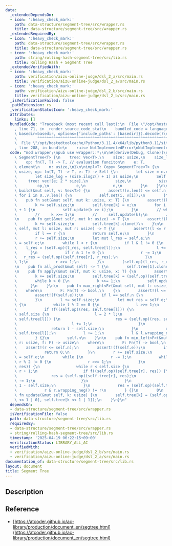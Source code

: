 ```yaml
---
data:
  _extendedDependsOn:
  - icon: ':heavy_check_mark:'
    path: data-structure/segment-tree/src/wrapper.rs
    title: data-structure/segment-tree/src/wrapper.rs
  _extendedRequiredBy:
  - icon: ':heavy_check_mark:'
    path: data-structure/segment-tree/src/wrapper.rs
    title: data-structure/segment-tree/src/wrapper.rs
  - icon: ':heavy_check_mark:'
    path: string/rolling-hash-segment-tree/src/lib.rs
    title: Rolling Hash + Segment Tree
  _extendedVerifiedWith:
  - icon: ':heavy_check_mark:'
    path: verification/aizu-online-judge/dsl_2_a/src/main.rs
    title: verification/aizu-online-judge/dsl_2_a/src/main.rs
  - icon: ':heavy_check_mark:'
    path: verification/aizu-online-judge/dsl_2_b/src/main.rs
    title: verification/aizu-online-judge/dsl_2_b/src/main.rs
  _isVerificationFailed: false
  _pathExtension: rs
  _verificationStatusIcon: ':heavy_check_mark:'
  attributes:
    links: []
  bundledCode: "Traceback (most recent call last):\n  File \"/opt/hostedtoolcache/Python/3.11.4/x64/lib/python3.11/site-packages/onlinejudge_verify/documentation/build.py\"\
    , line 71, in _render_source_code_stat\n    bundled_code = language.bundle(stat.path,\
    \ basedir=basedir, options={'include_paths': [basedir]}).decode()\n          \
    \         ^^^^^^^^^^^^^^^^^^^^^^^^^^^^^^^^^^^^^^^^^^^^^^^^^^^^^^^^^^^^^^^^^^^^^^^^^^^^^^^^^\n\
    \  File \"/opt/hostedtoolcache/Python/3.11.4/x64/lib/python3.11/site-packages/onlinejudge_verify/languages/rust.py\"\
    , line 288, in bundle\n    raise NotImplementedError\nNotImplementedError\n"
  code: "mod wrapper;\npub use wrapper::*;\n\n#[derive(Debug, Clone)]\npub struct\
    \ SegmentTree<T> {\n    tree: Vec<T>,\n    size: usize,\n    size_log: usize,\n\
    \    op: fn(T, T) -> T, // evaluation funciton\n    e: T,              // identity\
    \ element\n    n: usize,\n}\n\nimpl<T: Copy> SegmentTree<T> {\n    pub fn new(n:\
    \ usize, op: fn(T, T) -> T, e: T) -> Self {\n        let size = n.next_power_of_two();\n\
    \        let size_log = (size.ilog2() + 1) as usize;\n        Self {\n       \
    \     tree: vec![e; 2 * size],\n            size,\n            size_log,\n   \
    \         op,\n            e,\n            n,\n        }\n    }\n\n    pub fn\
    \ build(&mut self, v: Vec<T>) {\n        assert!(v.len() <= self.n);\n       \
    \ for i in 0..v.len() {\n            self.set(i, v[i]);\n        }\n    }\n\n\
    \    pub fn set(&mut self, mut k: usize, x: T) {\n        assert!(k < self.n);\n\
    \        k += self.size;\n        self.tree[k] = x;\n        for i in 1..self.size_log\
    \ + 1 {\n            self.update(k >> i);\n        }\n        // while k > 0 {\n\
    \        //     k >>= 1;\n        //     self.update(k);\n        // }\n    }\n\
    \n    pub fn get(&mut self, mut k: usize) -> T {\n        assert!(k < self.n);\n\
    \        k += self.size;\n        self.tree[k].clone()\n    }\n\n    pub fn prod(&mut\
    \ self, mut l: usize, mut r: usize) -> T {\n        assert!(l <= r && r <= self.n);\n\
    \        if l == r {\n            return self.e;\n        }\n        l += self.size;\n\
    \        r += self.size;\n        let mut l_res = self.e;\n        let mut r_res\
    \ = self.e;\n        while l < r {\n            if l & 1 != 0 {\n            \
    \    l_res = (self.op)(l_res, self.tree[l]);\n                l += 1;\n      \
    \      }\n            if r & 1 != 0 {\n                r -= 1;\n             \
    \   r_res = (self.op)(self.tree[r], r_res);\n            }\n            l >>=\
    \ 1;\n            r >>= 1;\n        }\n        (self.op)(l_res, r_res)\n    }\n\
    \n    pub fn all_prod(&mut self) -> T {\n        self.tree[1].clone()\n    }\n\
    \n    pub fn apply(&mut self, mut k: usize, x: T) {\n        assert!(k < self.n);\n\
    \        k += self.size;\n        self.tree[k] = (self.op)(self.tree[k], x);\n\
    \        while k > 0 {\n            k >>= 1;\n            self.update(k);\n  \
    \      }\n    }\n\n    pub fn max_right<F>(&mut self, mut l: usize, f: F) -> usize\n\
    \    where\n        F: Fn(T) -> bool,\n    {\n        assert!(l <= self.n);\n\
    \        assert!(f(self.e));\n        if l == self.n {\n            return self.n;\n\
    \        }\n        l += self.size;\n        let mut res = self.e;\n        while\
    \ {\n            while l % 2 == 0 {\n                l >>= 1;\n            }\n\
    \            if !f((self.op)(res, self.tree[l])) {\n                while l <\
    \ self.size {\n                    l = 2 * l;\n                    if f((self.op)(res,\
    \ self.tree[l])) {\n                        res = (self.op)(res, self.tree[l]);\n\
    \                        l += 1;\n                    }\n                }\n \
    \               return l - self.size;\n            }\n            res = (self.op)(res,\
    \ self.tree[l]);\n            l += 1;\n            l & l.wrapping_neg() != l\n\
    \        } {}\n        self.n\n    }\n\n    pub fn min_left<F>(&mut self, mut\
    \ r: usize, f: F) -> usize\n    where\n        F: Fn(T) -> bool,\n    {\n    \
    \    assert!(r <= self.n);\n        assert!(f(self.e));\n        if r == 0 {\n\
    \            return 0;\n        }\n        r += self.size;\n        let mut res\
    \ = self.e;\n        while {\n            r -= 1;\n            while r > 1 &&\
    \ r % 2 != 0 {\n                r >>= 1;\n            }\n            if !f((self.op)(self.tree[r],\
    \ res)) {\n                while r < self.size {\n                    r = 2 *\
    \ r + 1;\n                    if f((self.op)(self.tree[r], res)) {\n         \
    \               res = (self.op)(self.tree[r], res);\n                        r\
    \ -= 1;\n                    }\n                }\n                return r +\
    \ 1 - self.size;\n            }\n            res = (self.op)(self.tree[r], res);\n\
    \            r & r.wrapping_neg() != r\n        } {}\n        0\n    }\n\n   \
    \ fn update(&mut self, k: usize) {\n        self.tree[k] = (self.op)(self.tree[k\
    \ << 1 | 0], self.tree[k << 1 | 1]);\n    }\n}\n"
  dependsOn:
  - data-structure/segment-tree/src/wrapper.rs
  isVerificationFile: false
  path: data-structure/segment-tree/src/lib.rs
  requiredBy:
  - data-structure/segment-tree/src/wrapper.rs
  - string/rolling-hash-segment-tree/src/lib.rs
  timestamp: '2025-04-19 06:22:15+09:00'
  verificationStatus: LIBRARY_ALL_AC
  verifiedWith:
  - verification/aizu-online-judge/dsl_2_b/src/main.rs
  - verification/aizu-online-judge/dsl_2_a/src/main.rs
documentation_of: data-structure/segment-tree/src/lib.rs
layout: document
title: Segment Tree
---
```


## Description

## Reference

- [https://atcoder.github.io/ac-library/production/document_en/segtree.html](https://atcoder.github.io/ac-library/production/document_en/segtree.html)
